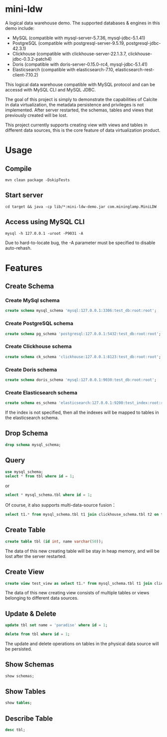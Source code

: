 # mini-ldw

A logical data warehouse demo. 
The supported databases & engines in this demo include:
* MySQL (compatible with mysql-server-5.7.36, mysql-jdbc-5.1.41)
* PostgreSQL (compatible with postgresql-server-9.5.19, postgresql-jdbc-42.3.1)
* Clickhouse (compatible with clickhouse-server-22.1.3.7, clickhouse-jdbc-0.3.2-patch4)
* Doris (compatible with doris-server-0.15.0-rc4, mysql-jdbc-5.1.41)
* Elasticsearch (compatible with elasticsearch-7.10, elasticsearch-rest-client-7.10.2)

This logical data warehouse compatible with MySQL protocol and can be accessd with MySQL CLI and MySQL JDBC.

The goal of this project is simply to demonstrate the capabilities of Calcite in data virtualization, the metadata persistence and privileges is not implemented. After server restarted, the schemas, tables and views that previously created will be lost.

This project currently supports creating view with views and tables in different data sources, this is the core feature of data virtualization product.

# Usage

## Compile

```
mvn clean package -DskipTests
```

## Start server

```
cd target && java -cp lib/*:mini-ldw-demo.jar com.mininglamp.MiniLDW
```

## Access using MySQL CLI

```
mysql -h 127.0.0.1 -uroot -P9031 -A
```
Due to hard-to-locate bug, the -A parameter must be specified to disable auto-rehash.

# Features

## Create Schema

### Create MySql schema

``` sql
create schema mysql_schema 'mysql:127.0.0.1:3306:test_db:root:root';
```

### Create PostgreSQL schema

``` sql
create schema pg_schema 'postgresql:127.0.0.1:5432:test_db:root:root';
```

### Create Clickhouse schema

``` sql
create schema ck_schema 'clickhouse:127.0.0.1:8123:test_db:root:root';
```

### Create Doris schema

``` sql
create schema doris_schema 'mysql:127.0.0.1:9030:test_db:root:root';
```

### Create Elasticsearch schema

``` sql
create schema es_schema 'elasticsearch:127.0.0.1:9200:test_index:root:root';
```

If the index is not specified, then all the indexes will be mapped to tables in the elasticsearch schema.

## Drop Schema

``` sql
drop schema mysql_schema;
```

## Query

``` sql
use mysql_schema;
select * from tbl where id = 1;
```

or

``` sql
select * mysql_schema.tbl where id = 1;
```

Of course, it also supports multi-data-source fusion：

``` sql
select t1.* from mysql_schema.tbl t1 join clickhouse_schema.tbl t2 on t1.object_id = t2.id where t2.name in (’happy‘, 'Chinese', 'new', 'year');
```

## Create Table

``` sql
create table tbl (id int, name varchar(50));
```

The data of this new creating table will be stay in heap memory, and will be lost after the server restarted.

## Create View

``` sql
create view test_view as select t1.* from mysql_schema.tbl t1 join clickhouse_schema.tbl t2 on t1.object_id = t2.id;
```

The data of this new creating view consists of multiple tables or views belonging to different data sources.

## Update & Delete

``` sql
update tbl set name = 'paradise' where id = 1;
```

``` sql
delete from tbl where id = 1;
```

The update and delete operations on tables in the physical data source will be persisted.

## Show Schemas

``` sql
show schemas;
```

## Show Tables

``` sql
show tables;
```

## Describe Table

``` sql
desc tbl;
```
